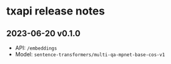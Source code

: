 # txapi release notes

## 2023-06-20 v0.1.0

- API: `/embeddings`
- Model: `sentence-transformers/multi-qa-mpnet-base-cos-v1`
